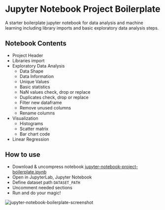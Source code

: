 # Jupyter Notebook Project Boilerplate
A starter boilerplate jupyter notebook for data analysis and machine learning including library imports and basic exploratory data analysis steps.

## Notebook Contents
* Project Header
* Libraries import
* Exploratory Data Analysis
   - Data Shape
   - Data Information
   - Unique Values
   - Basic statistics
   - NaN values check, drop or replace
   - Duplicates check, drop or replace
   - Filter new dataframe
   - Remove unused columns
   - Rename columns
* Visualization
   - Histograms
   - Scatter matrix
   - Bar chart code
* Linear Regression 


## How to use
* Download & uncompress notebook [jupyter-notebook-project-boilerplate.ipynb](https://github.com/mshakour/jupyter-notebook-project-boilerplate/raw/main/jupyter-notebook-project-boilerplate.zip)
* Open in JupyterLab, Jupyter Notebook
* Define dataset path `DATASET_PATH`
* Uncomment needed sections
* Run and do your magic!

![jupyter-notebook-boilerplate-screenshot](https://user-images.githubusercontent.com/6414967/167593585-63bace68-7f22-4af9-9f7c-bc0b22b2498f.jpg)
